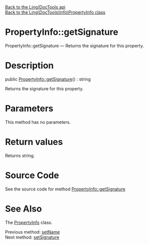 [Back to the Ling/DocTools api](https://github.com/lingtalfi/DocTools/blob/master/doc/api/Ling/DocTools.md)<br>
[Back to the Ling\DocTools\Info\PropertyInfo class](https://github.com/lingtalfi/DocTools/blob/master/doc/api/Ling/DocTools/Info/PropertyInfo.md)


PropertyInfo::getSignature
================



PropertyInfo::getSignature — Returns the signature for this property.




Description
================


public [PropertyInfo::getSignature](https://github.com/lingtalfi/DocTools/blob/master/doc/api/Ling/DocTools/Info/PropertyInfo/getSignature.md)() : string




Returns the signature for this property.




Parameters
================

This method has no parameters.


Return values
================

Returns string.








Source Code
===========
See the source code for method [PropertyInfo::getSignature](https://github.com/lingtalfi/DocTools/blob/master/Info/PropertyInfo.php#L125-L128)


See Also
================

The [PropertyInfo](https://github.com/lingtalfi/DocTools/blob/master/doc/api/Ling/DocTools/Info/PropertyInfo.md) class.

Previous method: [setName](https://github.com/lingtalfi/DocTools/blob/master/doc/api/Ling/DocTools/Info/PropertyInfo/setName.md)<br>Next method: [setSignature](https://github.com/lingtalfi/DocTools/blob/master/doc/api/Ling/DocTools/Info/PropertyInfo/setSignature.md)<br>

